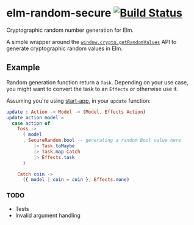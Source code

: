 # elm-random-secure [![Build Status](https://travis-ci.org/blacktaxi/elm-random-secure.svg)](https://travis-ci.org/blacktaxi/elm-random-secure)

Cryptographic random number generation for Elm.

A simple wrapper around the [`window.crypto.getRandomValues`](https://developer.mozilla.org/en-US/docs/Web/API/RandomSource/getRandomValues)
API to generate cryptographic random values in Elm.

## Example

Random generation function return a `Task`. Depending on your use case, you might want to convert
the task to an `Effects` or otherwise use it.

Assuming you're using [start-app](https://github.com/evancz/start-app), in your `update` function:

```elm
update : Action -> Model -> (Model, Effects Action)
update action model =
  case action of
    Toss ->
      ( model
      , SecureRandom.bool -- generating a random Bool value here
          |> Task.toMaybe
          |> Task.map Catch
          |> Effects.task
      )

    Catch coin ->
      ({ model | coin = coin }, Effects.none)
```

### TODO

-   Tests
-   Invalid argument handling
